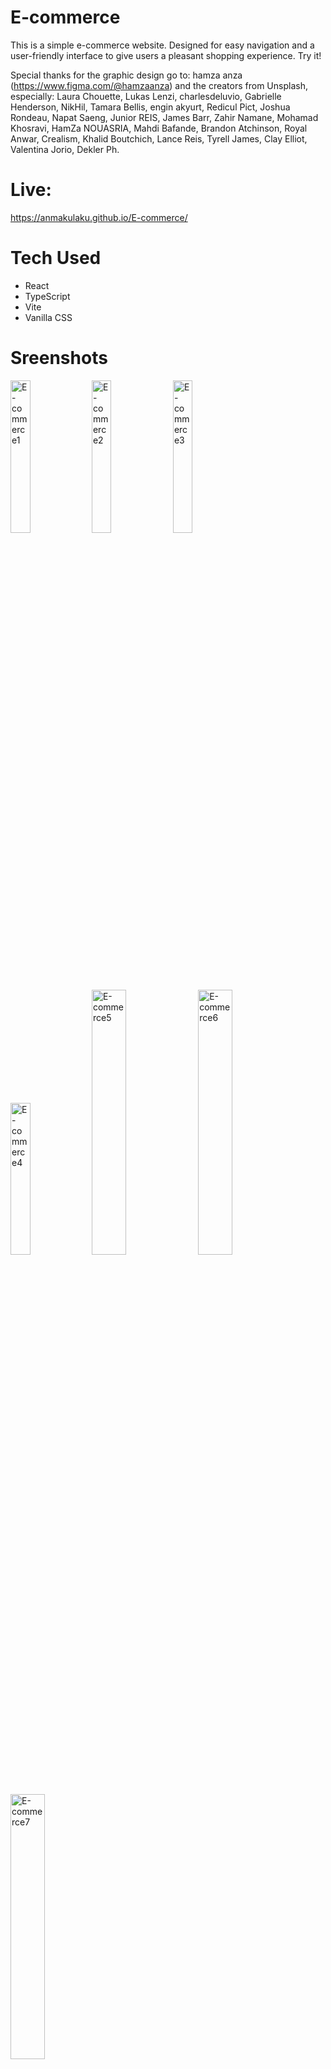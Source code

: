 # E-commerce

This is a simple e-commerce website. Designed for easy navigation and a user-friendly interface to give users a pleasant shopping experience. Try it!

Special thanks for the graphic design go to: hamza anza (https://www.figma.com/@hamzaanza) and the creators from Unsplash, especially: Laura Chouette, Lukas Lenzi, charlesdeluvio, Gabrielle Henderson, NikHil, Tamara Bellis, engin akyurt, Redicul Pict, Joshua Rondeau, Napat Saeng, Junior REIS, James Barr, Zahir Namane, Mohamad Khosravi, HamZa NOUASRIA, Mahdi Bafande, Brandon Atchinson, Royal Anwar, Crealism, Khalid Boutchich, Lance Reis, Tyrell James, Clay Elliot, Valentina Jorio, Dekler Ph.

# Live:

https://anmakulaku.github.io/E-commerce/

# Tech Used
<ul>
  <li>React</li>
  <li>TypeScript</li>
  <li>Vite</li>
  <li>Vanilla CSS</li>
</ul>

# Sreenshots

<img width="25%" alt="E-commerce1" src="https://github.com/Anmakulaku/E-commerce/assets/119726677/e329741f-bb4c-4e30-9558-f4269b43812d">
<img width="25%" alt="E-commerce2" src="https://github.com/Anmakulaku/E-commerce/assets/119726677/e8a2ad56-93d7-4330-a175-01642e6339c1">
<img width="25%" alt="E-commerce3" src="https://github.com/Anmakulaku/E-commerce/assets/119726677/a5c657ca-b199-4304-a5d4-ac7a7a72076d">
<img width="25%" alt="E-commerce4" src="https://github.com/Anmakulaku/E-commerce/assets/119726677/19c6d4ea-2c0c-4583-b157-56c1fed40078">
<img width="33%" alt="E-commerce5" src="https://github.com/Anmakulaku/E-commerce/assets/119726677/8ec0eeb5-9d81-4c66-b31d-7a1ee851d8b3">
<img width="33%" alt="E-commerce6" src="https://github.com/Anmakulaku/E-commerce/assets/119726677/fae85a2e-66df-43d3-a3e0-366017b6dd04">
<img width="33%" alt="E-commerce7" src="https://github.com/Anmakulaku/E-commerce/assets/119726677/e2adab63-4f6a-42f9-8766-d465d72b034b">

